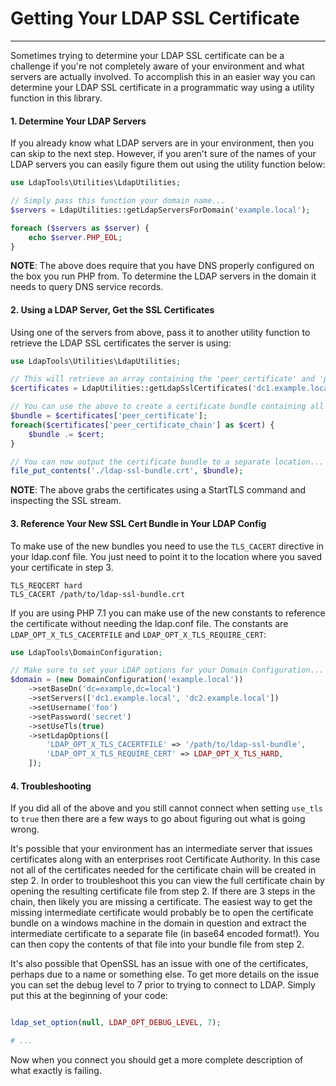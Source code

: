 # Getting Your LDAP SSL Certificate
------------------------------

Sometimes trying to determine your LDAP SSL certificate can be a challenge if you're not completely aware of your environment
and what servers are actually involved. To accomplish this in an easier way you can determine your LDAP SSL certificate
in a programmatic way using a utility function in this library.
  
#### 1. Determine Your LDAP Servers
 
If you already know what LDAP servers are in your environment, then you can skip to the next step. However, if you
aren't sure of the names of your LDAP servers you can easily figure them out using the utility function below:
 
```php
use LdapTools\Utilities\LdapUtilities;

// Simply pass this function your domain name...
$servers = LdapUtilities::getLdapServersForDomain('example.local');

foreach ($servers as $server) {
    echo $server.PHP_EOL;
}
```

**NOTE**: The above does require that you have DNS properly configured on the box you run PHP from. To determine the
LDAP servers in the domain it needs to query DNS service records.

#### 2. Using a LDAP Server, Get the SSL Certificates

Using one of the servers from above, pass it to another utility function to retrieve the LDAP SSL certificates the server
is using:

```php
use LdapTools\Utilities\LdapUtilities;

// This will retrieve an array containing the 'peer_certificate' and 'peer_certificate_chain'...
$certificates = LdapUtilities::getLdapSslCertificates('dc1.example.local');

// You can use the above to create a certificate bundle containing all your needed LDAP SSL certificates...
$bundle = $certificates['peer_certificate'];
foreach($certificates['peer_certificate_chain'] as $cert) {
    $bundle .= $cert;
}

// You can now output the certificate bundle to a separate location...
file_put_contents('./ldap-ssl-bundle.crt', $bundle);
```

**NOTE**: The above grabs the certificates using a StartTLS command and inspecting the SSL stream.

#### 3. Reference Your New SSL Cert Bundle in Your LDAP Config

To make use of the new bundles you need to use the `TLS_CACERT` directive in your ldap.conf file. You just need to point
it to the location where you saved your certificate in step 3.

```
TLS_REQCERT hard
TLS_CACERT /path/to/ldap-ssl-bundle.crt
```

If you are using PHP 7.1 you can make use of the new constants to reference the certificate without needing the ldap.conf
file. The constants are `LDAP_OPT_X_TLS_CACERTFILE` and `LDAP_OPT_X_TLS_REQUIRE_CERT`:

```php
use LdapTools\DomainConfiguration;

// Make sure to set your LDAP options for your Domain Configuration...
$domain = (new DomainConfiguration('example.local'))
    ->setBaseDn('dc=example,dc=local')
    ->setServers(['dc1.example.local', 'dc2.example.local'])
    ->setUsername('foo')
    ->setPassword('secret')
    ->setUseTls(true)
    ->setLdapOptions([
        'LDAP_OPT_X_TLS_CACERTFILE' => '/path/to/ldap-ssl-bundle',
        'LDAP_OPT_X_TLS_REQUIRE_CERT' => LDAP_OPT_X_TLS_HARD,
    ]);
```

#### 4. Troubleshooting

If you did all of the above and you still cannot connect when setting `use_tls` to `true` then there are a few ways to go
about figuring out what is going wrong. 

It's possible that your environment has an intermediate server that issues certificates along with an enterprises root 
Certificate Authority. In this case not all of the certificates needed for the certificate chain will be created in step 2.
In order to troubleshoot this you can view the full certificate chain by opening the resulting certificate file from step 2.
If there are 3 steps in the chain, then likely you are missing a certificate. The easiest way to get the missing
intermediate certificate would probably be to open the certificate bundle on a windows machine in the domain in question
and extract the intermediate certificate to a separate file (in base64 encoded format!). You can then copy the contents 
of that file into your bundle file from step 2.

It's also possible that OpenSSL has an issue with one of the certificates, perhaps due to a name or something else. To
get more details on the issue you can set the debug level to 7 prior to trying to connect to LDAP. Simply put this at the
beginning of your code:

```php

ldap_set_option(null, LDAP_OPT_DEBUG_LEVEL, 7);

# ...
```

Now when you connect you should get a more complete description of what exactly is failing.
